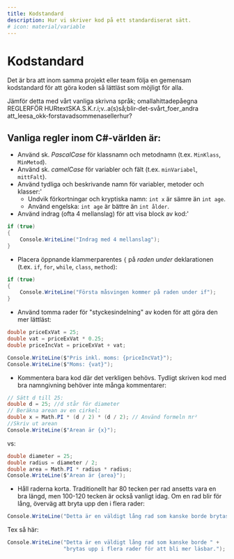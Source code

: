 ```yaml
---
title: Kodstandard 
description: Hur vi skriver kod på ett standardiserat sätt.
# icon: material/variable
---
```


# Kodstandard

Det är bra att inom samma projekt eller team följa en gemensam kodstandard för att göra koden så lättläst som möjligt för alla.

Jämför detta med vårt vanliga skrivna språk; omallahittadepåegna REGLERFÖR
HURtextSKA.S.K.r.i;v..a(s)så;blir-det-svårt_foer_andra att_leesa_okk-forstavadsommenasellerhur?

## Vanliga regler inom C#-världen är:

* Använd sk. *PascalCase* för klassnamn och metodnamn (t.ex. `MinKlass`, `MinMetod`).
* Använd sk. *camelCase* för variabler och fält (t.ex. `minVariabel`, `mittFalt`).
* Använd tydliga och beskrivande namn för variabler, metoder och klasser:'
    - Undvik förkortningar och kryptiska namn: `int x` är sämre än `int age`.
    - Använd engelska: `int age` är bättre än `int ålder`.
* Använd indrag (ofta 4 mellanslag) för att visa block av kod:'
```csharp
if (true)
{
    Console.WriteLine("Indrag med 4 mellanslag");
}
```
* Placera öppnande klammerparentes `{` på *raden under* deklarationen (t.ex. `if`, `for`, `while`, `class`, `method`):
```csharp
if (true)
{
    Console.WriteLine("Första måsvingen kommer på raden under if");
}
```
* Använd tomma rader för "styckesindelning" av koden för att göra den mer lättläst:
```csharp
double priceExVat = 25;
double vat = priceExVat * 0.25;
double priceIncVat = priceExVat + vat;

Console.WriteLine($"Pris inkl. moms: {priceIncVat}");
Console.WriteLine($"Moms: {vat}");
```
* Kommentera bara kod där det verkligen behövs. Tydligt skriven kod med bra namngivning behöver inte många kommentarer:
```csharp
// Sätt d till 25:
double d = 25; //d står för diameter
// Beräkna arean av en cirkel:
double x = Math.PI * (d / 2) * (d / 2); // Använd formeln πr²
//Skriv ut arean
Console.WriteLine($"Arean är {x}");
```
vs:
```cs
double diameter = 25;
double radius = diameter / 2;
double area = Math.PI * radius * radius;
Console.WriteLine($"Arean är {area}");
```
* Håll raderna korta. Traditionellt har 80 tecken per rad ansetts vara en bra längd, men 100-120 tecken är också vanligt idag. Om en rad blir för lång, överväg att bryta upp den i flera rader:
```csharp
Console.WriteLine("Detta är en väldigt lång rad som kanske borde brytas upp i flera rader för att bli mer läsbar.");
```
Tex så här:
```csharp
Console.WriteLine("Detta är en väldigt lång rad som kanske borde " +
                  "brytas upp i flera rader för att bli mer läsbar.");
```